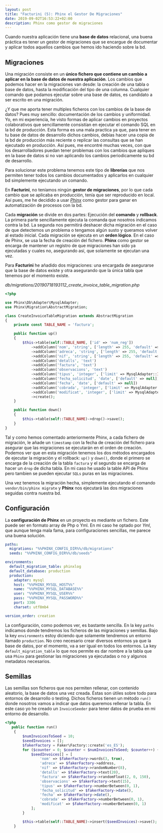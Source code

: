 ```yaml
---
layout: post
title: "Facturini (5): Phinx el Gestor De Migraciones"
date: 2019-09-02T16:53:22+02:00
description: Phinx como gestor de migraciones
---
```


Cuando nuestra aplicación tiene una **base de datos** relacional, una buena práctica es tener un gestor de migraciones que se encargue de documentar y aplicar todos aquellos cambios que hemos ido haciendo sobre la bd.

## Migraciones

Una migración consiste en un **único fichero que contiene un cambio a aplicar en la base de datos de nuestra aplicación**. Los cambios que podemos hacer en la migraciones van desde: la creación de una tabla o base de datos, hasta la modificación del tipo de una columna. Cualquier comando que podamos ejecutar sobre una base de datos, es candidato a ser escrito en una migración.

¿Y que me aporta tener multiples ficheros con los cambios de la base de datos? Pues muy sencillo: documentación de los cambios y uniformidad. Yo, en mi experiencia, he visto formas de aplicar cambios en proyectos colaborativos que sencillamente consistían en ejecutar el comando SQL en la bd de producción. Esta forma es una mala practica ya que, para tener en tu base de datos de desarrollo dichos cambios, debías hacer una copia de la bd de producción más reciente o replicar las consultas que se han ejecutado en producción. Así pues, me encontré muchas veces, con que los desarrolladores puedan tener problemas con los cambios que apliques en la base de datos si no van aplicando los cambios periodicamente su bd de desarrollo.

Para solucionar este problema tenemos este tipo de **librerías** que nos permiten tener todos los cambios documentados y aplicarlos en cualquier bd simplemente ejecutando un comando.

En **Facturini**, no teníamos ningún **gestor de migraciones**, por lo que cada cambio que se aplicaba en producción, tenía que ser reproducido en local. Así pues, me he decidido a usar [_Phinx_](https://phinx.org/) como gestor para ganar en automatización de procesos con la bd.

Cada **migración** se divide en dos partes: Ejecución del **comando** y **rollback**. La primera parte sencillamente ejecuta la comanda que nosotros indicamos contra la bd. La segunda nos permitirá deshacer dicha migración en el caso de que detectemos un problema o tengamos algún susto y queramos volver al estado inicial. Cada migración se ejecuta en un **orden lógico**. En el caso de Phinx, se usa la fecha de creación del fichero. **Phinx** como gestor se encarga de mantener un registro de que migraciones han sido ya ejecutadas y cuales no, asegurando así, que solamente se ejecutan una vez.

Para **Facturini** he añadido dos migraciones: una encargada de asegurarse que la base de datos existe y otra asegurando que la única tabla que tenemos por el momento existe.

_db/migrations/20190718193112_create_invoice_table_migration.php_

```php
<?php

use Phinx\Db\Adapter\MysqlAdapter;
use Phinx\Migration\AbstractMigration;

class CreateInvoiceTableMigration extends AbstractMigration
{
    private const TABLE_NAME = 'factura';

    public function up()
    {
        $this->table(self::TABLE_NAME, ['id' => 'num_reg'])
            ->addColumn('nom', 'string', ['length' => 255, 'default' => null])
            ->addColumn('adreca', 'string', ['length' => 255, 'default' => null])
            ->addColumn('nif', 'string', ['length' => 255, 'default' => null])
            ->addColumn('detalls', 'text')
            ->addColumn('factura', 'text')
            ->addColumn('observacions', 'text')
            ->addColumn('tipus', 'integer', ['limit' => MysqlAdapter::INT_TINY, 'default' => null, 'length' => 1])
            ->addColumn('fecha_solicitud', 'date', ['default' => null])
            ->addColumn('fecha', 'date', ['default' => null])
            ->addColumn('cobrada', 'integer', ['limit' => MysqlAdapter::INT_TINY, 'default' => null, 'length' => 1])
            ->addColumn('modificat', 'integer', ['limit' => MysqlAdapter::INT_TINY, 'default' => null, 'length' => 1])
            ->create();
    }

    public function down()
    {
        $this->table(self::TABLE_NAME)->drop()->save();
    }
}

```

Tal y como hemos comentado anteriormente Phinx, a cada fichero de migración, le añade un `timestamp` con la fecha de creación del fichero para asegurar que las migraciones se ejecutarán en el orden de creación. Podemos ver que en esta migración tenemos los dos métodos encargados de ejecutar la migración y el rollback: `up()` y `down()`, donde el primero se encarga de la creación de la tabla `factura` y el segundo se encarga de hacer un `drop` de dicha tabla. En mi caso he usado la table API de Phinx pero tambien se pueden ejecutar `SQLs` puras en las migraciones.

Una vez tenemos la migración hecha, simplemente ejecutando el comando `vendor/bin/phinx migrate` y **Phinx** nos ejecutará las dos migraciones seguidas contra nuestra bd.

## Configuración

La **configuración de Phinx** en un proyecto es mediante un fichero. Este puede ser en formato array de Php o Yml. En mi caso he optado por _Yml_, que aunque tenga mala fama, para configuraciones sencillas, me parece una buena solución.

```yml
paths:
  migrations: "%%PHINX_CONFIG_DIR%%/db/migrations"
  seeds: "%%PHINX_CONFIG_DIR%%/db/seeds"

environments:
  default_migration_table: phinxlog
  default_database: production
  production:
    adapter: mysql
    host: "%%PHINX_MYSQL_HOST%%"
    name: "%%PHINX_MYSQL_DATABASE%%"
    user: "%%PHINX_MYSQL_USER%%"
    pass: "%%PHINX_MYSQL_PASSWORD%%"
    port: 3306
    charset: utf8mb4

version_order: creation
```

La configuración, como podemos ver, es bastante sencilla. En la key `paths` indicamos donde tendremos los ficheros de las migraciones y semillas. Bajo la key `environments` estoy diciendo que solamente tendremos un entorno llamado `production`. No creo necesario crear diversos entornos ya que la base de datos, por el momento, va a ser igual en todos los entornos. La key `default_migration_table` lo que nos permite es dar nombre a la tabla que usa `Phinx` para gestionar las migraciones ya ejecutadas o no y algunos metadatos necesarios.

## Semillas

Las semillas son ficheros que nos permiten rellenar, con contenido aleatorio, la base de datos una vez creada. Éstas son útiles sobre todo para entornos de desarrollo o testing. Dichos ficheros tienen un método `run()` donde nosotros vamos a indicar que datos queremos rellenar la tabla. En este caso yo he creado un `InvoiceSeeder` para tener datos de prueba en mi entorno de desarrollo.

```php
<?php
   public function run()
    {
        $numInvoicesToSeed = 10;
        $seedInvoices = [];
        $fakerFactory = Faker\Factory::create('es_ES');
        for ($counter = 0; $counter < $numInvoicesToSeed; $counter++) {
            $seedInvoices[] = [
                'nom' => $fakerFactory->words(3, true),
                'adreca' => $fakerFactory->address,
                'nif' => $fakerFactory->randomNumber(8),
                'detalls' => $fakerFactory->text(20),
                'factura' => $fakerFactory->randomFloat(2, 0, 150),
                'observacions' => $fakerFactory->text(15),
                'tipus' => $fakerFactory->numberBetween(0, 1),
                'fecha_solicitud' => $fakerFactory->date(),
                'fecha' => $fakerFactory->date(),
                'cobrada' => $fakerFactory->numberBetween(0, 1),
                'modificat' => $fakerFactory->numberBetween(0, 1)
            ];
        }

        $this->table(self::TABLE_NAME)->insert($seedInvoices)->save();
    }
```
